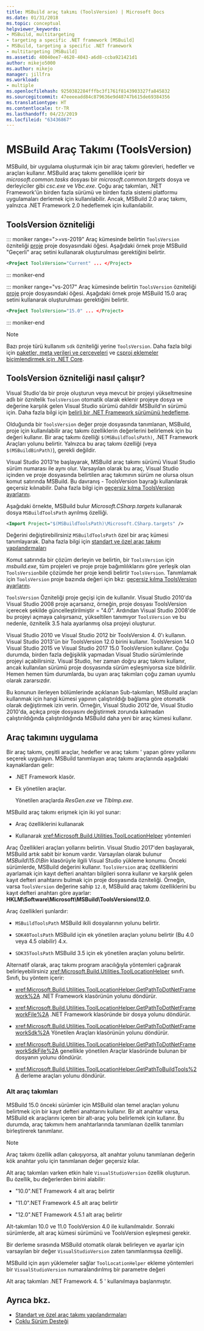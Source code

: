 ```yaml
---
title: MSBuild araç takımı (ToolsVersion) | Microsoft Docs
ms.date: 01/31/2018
ms.topic: conceptual
helpviewer_keywords:
- MSBuild, multitargeting
- targeting a specific .NET framework [MSBuild]
- MSBuild, targeting a specific .NET framework
- multitargeting [MSBuild]
ms.assetid: 40040ee7-4620-4043-a6d8-ccba921421d1
author: mikejo5000
ms.author: mikejo
manager: jillfra
ms.workload:
- multiple
ms.openlocfilehash: 9250382284fffbc3f1761f8143903327fa845832
ms.sourcegitcommit: 47eeeeadd84c879636e9d48747b615de69384356
ms.translationtype: HT
ms.contentlocale: tr-TR
ms.lasthandoff: 04/23/2019
ms.locfileid: "63436867"
---
```

# <a name="msbuild-toolset-toolsversion"></a>MSBuild Araç Takımı (ToolsVersion)

MSBuild, bir uygulama oluşturmak için bir araç takımı görevleri, hedefler ve araçları kullanır. MSBuild araç takımı genellikle içerir bir *microsoft.common.tasks* dosyası bir *microsoft.common.targets* dosya ve derleyiciler gibi *csc.exe* ve  *Vbc.exe*. Çoğu araç takımları, .NET Framework'ün birden fazla sürümü ve birden fazla sistemi platformu uygulamaları derlemek için kullanılabilir. Ancak, MSBuild 2.0 araç takımı, yalnızca .NET Framework 2.0 hedeflemek için kullanılabilir.

## <a name="toolsversion-attribute"></a>ToolsVersion özniteliği
::: moniker range=">=vs-2019"
 Araç kümesinde belirtin `ToolsVersion` özniteliği [proje](../msbuild/project-element-msbuild.md) proje dosyasındaki öğesi. Aşağıdaki örnek proje MSBuild "Geçerli" araç setini kullanarak oluşturulması gerektiğini belirtir.

```xml
<Project ToolsVersion="Current" ... </Project>
```

::: moniker-end

::: moniker range="vs-2017"
 Araç kümesinde belirtin `ToolsVersion` özniteliği [proje](../msbuild/project-element-msbuild.md) proje dosyasındaki öğesi. Aşağıdaki örnek proje MSBuild 15.0 araç setini kullanarak oluşturulması gerektiğini belirtir.

```xml
<Project ToolsVersion="15.0" ... </Project>
```

::: moniker-end

> [!NOTE]
> Bazı proje türü kullanım `sdk` özniteliği yerine `ToolsVersion`. Daha fazla bilgi için [paketler, meta verileri ve çerçeveleri](/dotnet/core/packages) ve [csproj eklemeler biçimlendirmek için .NET Core](/dotnet/core/tools/csproj).

## <a name="how-the-toolsversion-attribute-works"></a>ToolsVersion özniteliği nasıl çalışır?

 Visual Studio'da bir proje oluşturun veya mevcut bir projeyi yükseltmesine adlı bir öznitelik `ToolsVersion` otomatik olarak eklenir projeye dosya ve değerine karşılık gelen Visual Studio sürümü dahildir MSBuild'ın sürümü için. Daha fazla bilgi için [belirli bir .NET Framework sürümünü hedefleme](../ide/visual-studio-multi-targeting-overview.md).

 Olduğunda bir `ToolsVersion` değer proje dosyasında tanımlanan, MSBuild, proje için kullanılabilir araç takımı özelliklerin değerlerini belirlemek için bu değeri kullanır. Bir araç takımı özelliği `$(MSBuildToolsPath)`, .NET Framework Araçları yolunu belirtir. Yalnızca bu araç takımı özelliği (veya `$(MSBuildBinPath)`), gerekli değildir.

 Visual Studio 2013'te başlayarak, MSBuild araç takımı sürümü Visual Studio sürüm numarası ile aynı olur. Varsayılan olarak bu araç, Visual Studio içinden ve proje dosyasında belirtilen araç takımının sürüm ne olursa olsun komut satırında MSBuild.  Bu davranış - ToolsVersion bayrağı kullanılarak geçersiz kılınabilir. Daha fazla bilgi için [geçersiz kılma ToolsVersion ayarlarını](../msbuild/overriding-toolsversion-settings.md).

 Aşağıdaki örnekte, MSBuild bulur *Microsoft.CSharp.targets* kullanarak dosya `MSBuildToolsPath` ayrılmış özelliği.

```xml
<Import Project="$(MSBuildToolsPath)\Microsoft.CSharp.targets" />
```

 Değerini değiştirebilirsiniz `MSBuildToolsPath` özel bir araç kümesi tanımlayarak. Daha fazla bilgi için [standart ve özel araç takımı yapılandırmaları](../msbuild/standard-and-custom-toolset-configurations.md)

 Komut satırında bir çözüm derleyin ve belirtin, bir `ToolsVersion` için *msbuild.exe*, tüm projeleri ve proje proje bağımlılıklarını göre yerleşik olan `ToolsVersion`bile çözümde her proje kendi belirtir `ToolsVersion`. Tanımlamak için `ToolsVersion` proje bazında değeri için bkz: [geçersiz kılma ToolsVersion ayarlarını](../msbuild/overriding-toolsversion-settings.md).

 `ToolsVersion` Özniteliği proje geçişi için de kullanılır. Visual Studio 2010'da Visual Studio 2008 proje açarsanız, örneğin, proje dosyası ToolsVersion içerecek şekilde güncelleştirilmiştir = "4.0". Ardından Visual Studio 2008'de bu projeyi açmaya çalışırsanız, yükseltilen tanımıyor `ToolsVersion` ve bu nedenle, öznitelik 3.5 hala ayarlanmış olsa projeyi oluşturur.

 Visual Studio 2010 ve Visual Studio 2012 bir ToolsVersion 4. 0'ı kullanın. Visual Studio 2013'ün bir ToolsVersion 12.0 birini kullanır. ToolsVersion 14.0 Visual Studio 2015 ve Visual Studio 2017 15.0 ToolsVersion kullanır. Çoğu durumda, birden fazla değişiklik yapmadan Visual Studio sürümlerinde projeyi açabilirsiniz. Visual Studio, her zaman doğru araç takımı kullanır, ancak kullanılan sürümü proje dosyasında sürüm eşleşmiyorsa size bildirilir. Hemen hemen tüm durumlarda, bu uyarı araç takımları çoğu zaman uyumlu olarak zararsızdır.

 Bu konunun ilerleyen bölümlerinde açıklanan Sub-takımları, MSBuild araçları kullanmak için hangi kümesi yapının çalıştırıldığı bağlama göre otomatik olarak değiştirmek izin verin. Örneğin, Visual Studio 2012'de, Visual Studio 2010'da, açıkça proje dosyasını değiştirmek zorunda kalmadan çalıştırıldığında çalıştırıldığında MSBuild daha yeni bir araç kümesi kullanır.

## <a name="toolset-implementation"></a>Araç takımını uygulama

 Bir araç takımı, çeşitli araçlar, hedefler ve araç takımı ' yapan görev yollarını seçerek uygulayın. MSBuild tanımlayan araç takımı araçlarında aşağıdaki kaynaklardan gelir:

- .NET Framework klasör.

- Ek yönetilen araçlar.

  Yönetilen araçlarda *ResGen.exe* ve *TlbImp.exe*.

MSBuild araç takımı erişmek için iki yol sunar:

- Araç özelliklerini kullanarak

- Kullanarak <xref:Microsoft.Build.Utilities.ToolLocationHelper> yöntemleri

Araç Özellikleri araçları yollarını belirtin. Visual Studio 2017'den başlayarak, MSBuild artık sabit bir konum vardır. Varsayılan olarak bulunur *MSBuild\15.0\Bin* klasörüyle ilgili Visual Studio yükleme konumu. Önceki sürümlerde, MSBuild değerini kullanır. `ToolsVersion` araç özelliklerini ayarlamak için kayıt defteri anahtarı bilgileri sonra kullanır ve karşılık gelen kayıt defteri anahtarını bulmak için proje dosyasında özniteliği. Örneğin, varsa `ToolsVersion` değerine sahip `12.0`, MSBuild araç takımı özelliklerini bu kayıt defteri anahtarı göre ayarlar: **HKLM\Software\Microsoft\MSBuild\ToolsVersions\12.0**.

 Araç özellikleri şunlardır:

- `MSBuildToolsPath` MSBuild ikili dosyalarının yolunu belirtir.

- `SDK40ToolsPath` MSBuild için ek yönetilen araçları yolunu belirtir (Bu 4.0 veya 4.5 olabilir) 4.x.

- `SDK35ToolsPath` MSBuild 3.5 için ek yönetilen araçları yolunu belirtir.

Alternatif olarak, araç takımı program aracılığıyla yöntemleri çağırarak belirleyebilirsiniz <xref:Microsoft.Build.Utilities.ToolLocationHelper> sınıfı. Sınıfı, bu yöntem içerir:

- <xref:Microsoft.Build.Utilities.ToolLocationHelper.GetPathToDotNetFramework%2A> .NET Framework klasörünün yolunu döndürür.

- <xref:Microsoft.Build.Utilities.ToolLocationHelper.GetPathToDotNetFrameworkFile%2A> .NET Framework klasöründe bir dosya yolunu döndürür.

- <xref:Microsoft.Build.Utilities.ToolLocationHelper.GetPathToDotNetFrameworkSdk%2A> Yönetilen Araçları klasörünün yolunu döndürür.

- <xref:Microsoft.Build.Utilities.ToolLocationHelper.GetPathToDotNetFrameworkSdkFile%2A> genellikle yönetilen Araçlar klasöründe bulunan bir dosyanın yolunu döndürür.

- <xref:Microsoft.Build.Utilities.ToolLocationHelper.GetPathToBuildTools%2A> derleme araçları yolunu döndürür.

### <a name="sub-toolsets"></a>Alt araç takımları

 MSBuild 15.0 önceki sürümler için MSBuild olan temel araçları yolunu belirtmek için bir kayıt defteri anahtarını kullanır. Bir alt anahtar varsa, MSBuild ek araçlarını içeren bir alt-araç yolu belirlemek için kullanır. Bu durumda, araç takımını hem anahtarlarında tanımlanan özellik tanımları birleştirerek tanımlanır.

> [!NOTE]
> Araç takımı özellik adları çakışıyorsa, alt anahtar yolunu tanımlanan değerin kök anahtar yolu için tanımlanan değer geçersiz kılar.

 Alt araç takımları varken etkin hale `VisualStudioVersion` özellik oluşturun. Bu özellik, bu değerlerden birini alabilir:

- "10.0".NET Framework 4 alt araç belirtir

- "11.0".NET Framework 4.5 alt araç belirtir

- "12.0".NET Framework 4.5.1 alt araç belirtir

Alt-takımları 10.0 ve 11.0 ToolsVersion 4.0 ile kullanılmalıdır. Sonraki sürümlerde, alt araç kümesi sürümünü ve ToolsVersion eşleşmesi gerekir.

Bir derleme sırasında MSBuild otomatik olarak belirleyen ve ayarlar için varsayılan bir değer `VisualStudioVersion` zaten tanımlanmışsa özelliği.

MSBuild için aşırı yüklemeler sağlar `ToolLocationHelper` ekleme yöntemleri bir `VisualStudioVersion` numaralandırılmış bir parametre değeri

Alt araç takımları .NET Framework 4. 5 ' kullanılmaya başlanmıştır.

## <a name="see-also"></a>Ayrıca bkz.

- [Standart ve özel araç takımı yapılandırmaları](../msbuild/standard-and-custom-toolset-configurations.md)
- [Çoklu Sürüm Desteği](../msbuild/msbuild-multitargeting-overview.md)

